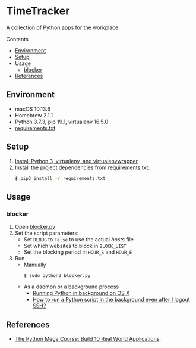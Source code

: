 # TimeTracker

A collection of Python apps for the workplace.

Contents

* [Environment](#environment)
* [Setup](#setup)
* [Usage](#usage)
    * [blocker](#blocker)
* [References](#references)

## Environment

* macOS 10.13.6
* Homebrew 2.1.1
* Python 3.7.3, pip 19.1, virtualenv 16.5.0
* [requirements.txt](./requirements.txt)

## Setup

1. [Install Python 3, virtualenv, and virtualenvwrapper](https://github.com/ginomempin/how-to#python)
1. Install the project dependencies from [requirements.txt](./requirements.txt):
    ```bash
    $ pip3 install -r requirements.txt

    ```

## Usage

### blocker

1. Open [blocker.py](./productivity/blocker/blocker.py)
1. Set the script parameters:
    * Set `DEBUG` to `False` to use the actual *hosts* file
    * Set which websites to block in `BLOCK_LIST`
    * Set the blocking period in `HOUR_S` and `HOUR_E`
1. Run
    * Manually
        ```
        $ sudo python3 blocker.py

        ```
    * As a daemon or a background process
        * [Running Python in background on OS X](https://stackoverflow.com/q/9522324/2745495)
        * [How to run a Python script in the background even after I logout SSH?](https://stackoverflow.com/q/2975624/2745495)

## References

* [The Python Mega Course: Build 10 Real World Applications](https://www.udemy.com/the-python-mega-course/learn/v4/overview).
